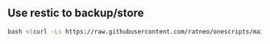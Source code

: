 ## Use restic to backup/store 

```bash
bash <(curl -Ls https://raw.githubusercontent.com/ratneo/onescripts/main/utils/restic/install.sh
```
